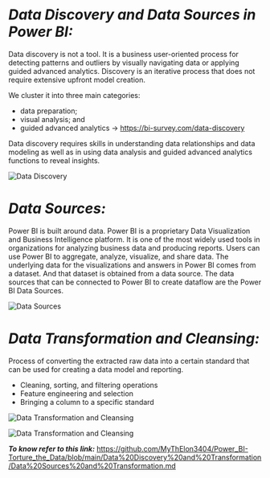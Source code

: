 # **_Data Discovery and Data Sources in Power BI:_**
Data discovery is not a tool. It is a business user-oriented process for detecting patterns and outliers by visually navigating data or applying guided advanced analytics. Discovery is an iterative process that does not require extensive upfront model creation. 

We cluster it into three main categories:
- data preparation;
- visual analysis; and
- guided advanced analytics -> https://bi-survey.com/data-discovery

Data discovery requires skills in understanding data relationships and data modeling as well as in using data analysis and guided advanced analytics functions to reveal insights.

![Data Discovery](https://datachant.com/wp-content/uploads/2016/01/8713.2-15.png)

# **_Data Sources:_**
Power BI is built around data. Power BI is a proprietary Data Visualization and Business Intelligence platform. It is one of the most widely used tools in organizations for analyzing business data and producing reports. Users can use Power BI to aggregate, analyze, visualize, and share data. The underlying data for the visualizations and answers in Power BI comes from a dataset. And that dataset is obtained from a data source. The data sources that can be connected to Power BI to create dataflow are the Power BI Data Sources.

![Data Sources](https://docs.microsoft.com/en-us/power-bi/connect-data/media/desktop-data-sources/data-sources-02.png)

# **_Data Transformation and Cleansing:_**
Process of converting the extracted raw data into a certain standard that can be used for creating a data model and reporting.

- Cleaning, sorting, and filtering operations
- Feature engineering and selection
- Bringing a column to a specific standard

![Data Transformation and Cleansing](https://i.stack.imgur.com/wbLIF.png)

![Data Transformation and Cleansing](https://stephtbruno.files.wordpress.com/2020/10/image-11.png?w=945)


**_To know refer to this link:_** https://github.com/MyThElon3404/Power_BI-Torture_the_Data/blob/main/Data%20Discovery%20and%20Transformation/Data%20Sources%20and%20Transformation.md
